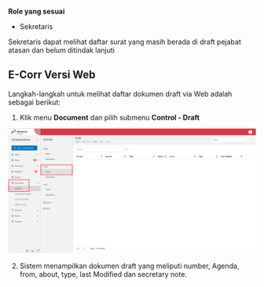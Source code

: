 **Role yang sesuai**

- Sekretaris

Sekretaris dapat melihat daftar surat yang masih berada di draft pejabat atasan dan belum ditindak lanjuti

## **E-Corr Versi Web**

Langkah-langkah untuk melihat daftar dokumen draft via Web adalah sebagai berikut:

1. Klik menu **Document** dan pilih submenu **Control - Draft**

![gambar](DocumentControl/DC_Web/AG7.png)

2. Sistem menampilkan dokumen draft yang meliputi number, Agenda, from, about, type, last Modified dan secretary note.


